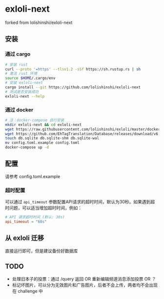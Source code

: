 # exloli-next

forked from lolishinshi/exloli-next

## 安装

### 通过 cargo

```bash
# 安装 rust
curl --proto '=https' --tlsv1.2 -sSf https://sh.rustup.rs | sh
# 激活 rust 环境
source $HOME/.cargo/env
# 安装 exloli-next
cargo install --git https://github.com/lolishinshi/exloli-next
# 测试是否安装成功
exloli-next --help
```

### 通过 docker

```bash
# 注：docker-compose 自行安装 
mkdir exloli-next && cd exloli-next
wget https://raw.githubusercontent.com/lolishinshi/exloli/master/docker-compose.yml
wget https://github.com/EhTagTranslation/Database/releases/download/v6.7880.1/db.text.json
touch db.sqlite db.sqlite-shm db.sqlite-wal
mv config.toml.example config.toml
docker-compose up -d
```

## 配置

请参考 config.toml.example

### 超时配置

可以通过 `api_timeout` 参数配置API请求的超时时间，默认为30秒。如果遇到超时问题，可以适当增加超时时间，例如：

```toml
# API 请求超时时间 (默认: 30s)
api_timeout = "60s"
```

## 从 exloli 迁移

直接运行即可，但是建议备份好数据库

## TODO

- 处理旧本子的投票：通过 /query 返回 OR 重新编辑频道消息添加投票 OR ？
- 标记坏图片，可以分为无效图片和广告图片，后者不会上传，两者均不会出现在 challenge 中